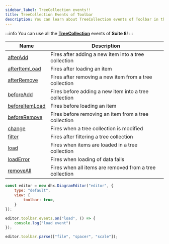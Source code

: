 ```yaml
---
sidebar_label: TreeCollection events!!
title: TreeCollection Events of Toolbar
description: You can learn about TreeCollection events of Toolbar in the documentation of the DHTMLX JavaScript Diagram library. Browse developer guides and API reference, try out code examples and live demos, and download a free 30-day evaluation version of DHTMLX Diagram.
---
```


:::info
You can use all the [**TreeCollection**](https://docs.dhtmlx.com/suite/category/treecollection-events/) events of **Suite 8**!
:::

| Name                                                                                                 | Description                                           |
| ---------------------------------------------------------------------------------------------------- | ----------------------------------------------------- |
| [afterAdd](https://docs.dhtmlx.com/suite/tree_collection/api/treecollection_afteradd_event.md)       | Fires after adding a new item into a tree collection  |
| [afterItemLoad](https://docs.dhtmlx.com/suite/tree_collection/api/treecollection_afteritemload_event.md) | Fires after loading an item                       |
| [afterRemove](https://docs.dhtmlx.com/suite/tree_collection/api/treecollection_afterremove_event.md) | Fires after removing a new item from a tree collection |
| [beforeAdd](https://docs.dhtmlx.com/suite/tree_collection/api/treecollection_beforeadd_event.md)     | Fires before adding a new item into a tree collection |
| [beforeItemLoad](https://docs.dhtmlx.com/suite/tree_collection/api/treecollection_beforeitemload_event.md) | Fires before loading an item                    |
| [beforeRemove](https://docs.dhtmlx.com/suite/tree_collection/api/treecollection_beforeremove_event.md) | Fires before removing an item from a tree collection |
| [change](https://docs.dhtmlx.com/suite/tree_collection/api/treecollection_change_event.md)           | Fires when a tree collection is modified              |
| [filter](https://docs.dhtmlx.com/suite/tree_collection/api/treecollection_filter_event.md)           | Fires after filtering a tree collection               |
| [load](https://docs.dhtmlx.com/suite/tree_collection/api/treecollection_load_event.md)               | Fires when items are loaded in a tree collection      |
| [loadError](https://docs.dhtmlx.com/suite/tree_collection/api/treecollection_loaderror_event.md)     | Fires when loading of data fails                      |
| [removeAll](https://docs.dhtmlx.com/suite/tree_collection/api/treecollection_removeall_event.md)     | Fires when all items are removed from a tree collection |

~~~js
const editor = new dhx.DiagramEditor("editor", {
    type: "default",
    view: {
        toolbar: true,
    }
});

editor.toolbar.events.on("load", () => {
    console.log("load event")
});

editor.toolbar.parse(["file", "spacer", "scale"]);
~~~
